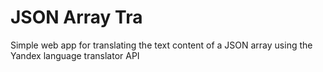 # JSON Array Tra
Simple web app for translating the text content of a JSON array using the Yandex language translator API
